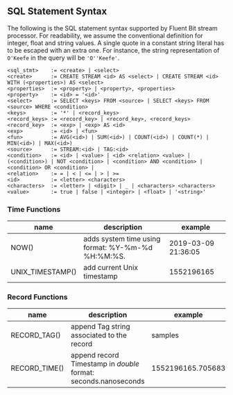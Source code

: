 ## SQL Statement Syntax

The following is the SQL statement syntax supported by Fluent Bit stream processor. For readability, we assume the conventional definition for integer, float and string values. A single quote in a constant string literal has to be escaped with an extra one. For instance, the string representation of `O'Keefe` in the query will be `'O''Keefe'`.

```
<sql_stmt>    := <create> | <select>
<create>      := CREATE STREAM <id> AS <select> | CREATE STREAM <id> WITH (<properties>) AS <select>
<properties>  := <property> | <property>, <properties>
<property>    := <id> = '<id>'
<select>      := SELECT <keys> FROM <source> | SELECT <keys> FROM <source> WHERE <condition>
<keys>        := '*' | <record_keys>
<record_keys> := <record_key> | <record_key>, <record_keys>
<record_key>  := <exp> | <exp> AS <id>
<exp>         := <id> | <fun>
<fun>         := AVG(<id>) | SUM(<id>) | COUNT(<id>) | COUNT(*) | MIN(<id>) | MAX(<id>)
<source>      := STREAM:<id> | TAG:<id>
<condition>   := <id> | <value> | <id> <relation> <value> | (<condition>) | NOT <condition> | <condition> AND <condition> | <condition> OR <condition> |
<relation>    := = | < | <= | > | >=
<id>          := <letter> <characters>
<characters>  := <letter> | <digit> | _ | <characters> <characters>
<value>       := true | false | <integer> | <float> | '<string>'
```

### Time Functions

| name             | description                                       | example             |
| ---------------- | ------------------------------------------------- | ------------------- |
| NOW()            | adds system time using format: %Y-%m-%d %H:%M:%S. | 2019-03-09 21:36:05 |
| UNIX_TIMESTAMP() | add current Unix timestamp                        | 1552196165          |

### Record Functions

| name          | description                                                  | example           |
| ------------- | ------------------------------------------------------------ | ----------------- |
| RECORD_TAG()  | append Tag string associated to the record                   | samples           |
| RECORD_TIME() | append record Timestamp in _double_ format: seconds.nanoseconds | 1552196165.705683 |

